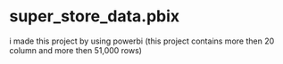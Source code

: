 # super_store_data.pbix
i made this project by using powerbi
(this project contains more then 20 column and more then 51,000 rows)
